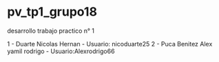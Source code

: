 # pv_tp1_grupo18
desarrollo trabajo practico n° 1



1 - Duarte Nicolas Hernan - Usuario: nicoduarte25
2 - Puca Benitez Alex yamil rodrigo - Usuario:Alexrodrigo66

